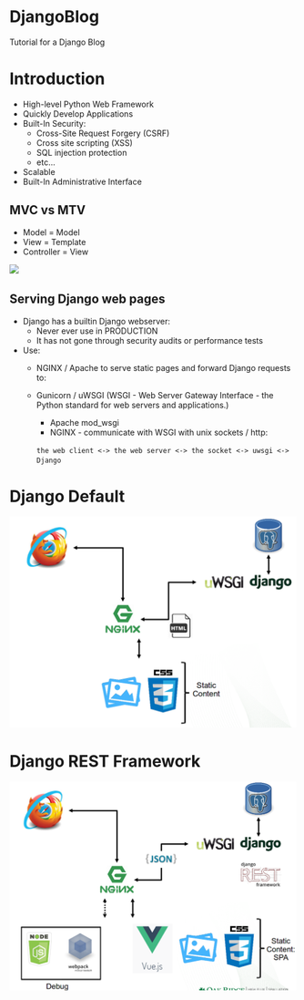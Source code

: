# DjangoBlog

Tutorial for a Django Blog

# Introduction

- High-level Python Web Framework
- Quickly Develop Applications
- Built-In Security:
  - Cross-Site Request Forgery (CSRF)
  - Cross site scripting (XSS)
  - SQL injection protection
  - etc...
- Scalable
- Built-In Administrative Interface

## MVC vs MTV

- Model = Model
- View = Template
- Controller = View


![](https://i.stack.imgur.com/NLlwq.png)

## Serving Django web pages

- Django has a builtin Django webserver:
  - Never ever use in PRODUCTION
  - It has not gone through security audits or performance tests
- Use:
  - NGINX / Apache to serve static pages and forward Django requests to:
  - Gunicorn / uWSGI (WSGI - Web Server Gateway Interface - the Python standard for web servers and applications.)
    - Apache mod_wsgi
    - NGINX - communicate with WSGI with unix sockets / http:
    
    `the web client <-> the web server <-> the socket <-> uwsgi <-> Django`


# Django Default

![](Docs/imgs/django_conventional.png)

# Django REST Framework

![](Docs/imgs/django_rest.png)

